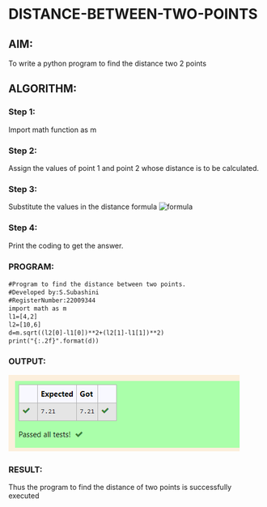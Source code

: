 # DISTANCE-BETWEEN-TWO-POINTS

## AIM:
To write a python program to find the distance two 2 points
## ALGORITHM:
### Step 1: 
Import math function as m
### Step 2: 
Assign the values of point 1 and point 2 whose distance is to be calculated.
### Step 3: 
Substitute the values in the distance formula  ![formula](/formula.JPG)
### Step 4:
Print the coding to get the answer. 
### PROGRAM:
 ```
#Program to find the distance between two points.
#Developed by:S.Subashini 
#RegisterNumber:22009344
import math as m
l1=[4,2]
l2=[10,6]
d=m.sqrt((l2[0]-l1[0])**2+(l2[1]-l1[1])**2)
print("{:.2f}".format(d))
```
### OUTPUT:
!['output'](/distanceimg2022-12-26%20183032.png)

### RESULT:
Thus the program to find the distance of two points is successfully executed

